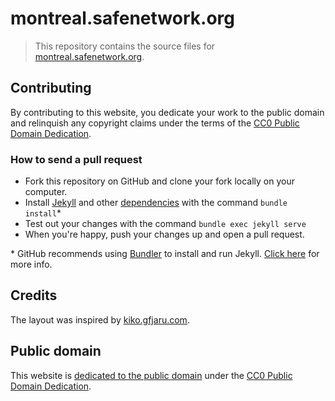 # montreal.safenetwork.org

> This repository contains the source files for [montreal.safenetwork.org](https://montreal.safenetwork.org).

## Contributing

By contributing to this website, you dedicate your work to the public domain and relinquish any copyright claims under the terms of the [CC0 Public Domain Dedication](https://creativecommons.org/publicdomain/zero/1.0/).

### How to send a pull request

- Fork this repository on GitHub and clone your fork locally on your computer.
- Install [Jekyll](https://jekyllrb.com/) and other [dependencies](https://pages.github.com/versions/) with the command `bundle install`*
- Test out your changes with the command `bundle exec jekyll serve`
- When you're happy, push your changes up and open a pull request.

\* GitHub recommends using [Bundler](https://bundler.io/) to install and run Jekyll. [Click here](https://help.github.com/articles/setting-up-your-github-pages-site-locally-with-jekyll/#requirements) for more info.

## Credits

The layout was inspired by [kiko.gfjaru.com](https://kiko.gfjaru.com/).

## Public domain

This website is [dedicated to the public domain](https://github.com/safenetwork-montreal/montreal.safenetwork.org/blob/gh-pages/LICENSE.md) under the [CC0 Public Domain Dedication](https://creativecommons.org/publicdomain/zero/1.0/).
